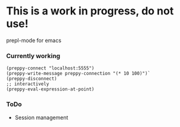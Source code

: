 # This is a work in progress, do not use!
prepl-mode for emacs

### Currently working
```emacs-lisp
(preppy-connect "localhost:5555")
(preppy-write-message preppy-connection "(* 10 100)")`
(preppy-disconnect)
;; interactively
(preppy-eval-expression-at-point)
```

### ToDo
- Session management
